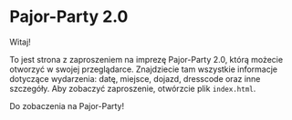 # Pajor-Party 2.0

Witaj!

To jest strona z zaproszeniem na imprezę Pajor-Party 2.0, którą możecie otworzyć w swojej przeglądarce. Znajdziecie tam wszystkie informacje dotyczące wydarzenia: datę, miejsce, dojazd, dresscode oraz inne szczegóły. Aby zobaczyć zaproszenie, otwórzcie plik `index.html`.

Do zobaczenia na Pajor-Party!
